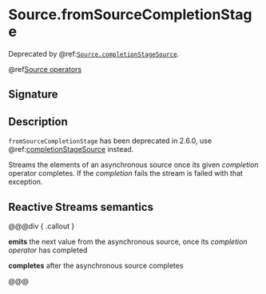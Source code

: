 # Source.fromSourceCompletionStage

Deprecated by @ref:[`Source.completionStageSource`](completionStageSource.md).

@ref[Source operators](../index.md#source-operators)

## Signature

## Description

`fromSourceCompletionStage` has been deprecated in 2.6.0, use @ref:[completionStageSource](completionStageSource.md) instead.

Streams the elements of an asynchronous source once its given *completion* operator completes.
If the *completion* fails the stream is failed with that exception.

## Reactive Streams semantics

@@@div { .callout }

**emits** the next value from the asynchronous source, once its *completion operator* has completed

**completes** after the asynchronous source completes

@@@

